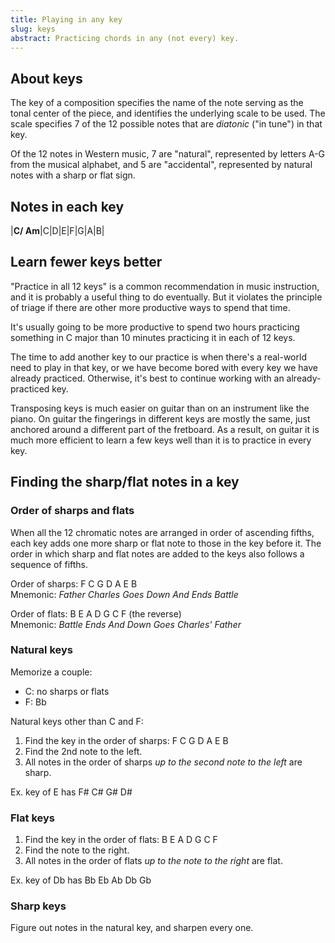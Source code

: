```yaml
---
title: Playing in any key
slug: keys
abstract: Practicing chords in any (not every) key.
---
```


## About keys

The key of a composition specifies the name of the note serving as the tonal center of the piece,
and identifies the underlying scale to be used.
The scale specifies 7 of the 12 possible notes that are *diatonic* ("in tune") in that key.

Of the 12 notes in Western music,
7 are "natural",
represented by letters A-G from the musical alphabet,
and 5 are "accidental",
represented by natural notes with a sharp or flat sign.

## Notes in each key
|**C/ Am**|C|D|E|F|G|A|B|

## Learn fewer keys better

"Practice in all 12 keys" is a common recommendation in music instruction,
and it is probably a useful thing to do eventually.
But it violates the principle of triage if there are other more productive ways to spend that time.

It's usually going to be more productive to spend two hours practicing something in C major 
than 10 minutes practicing it in each of 12 keys.

The time to add another key to our practice is when there's a real-world need to play in that key,
or we have become bored with every key we have already practiced.
Otherwise, it's best to continue working with an already-practiced key.

Transposing keys is much easier on guitar than on an instrument like the piano.
On guitar the fingerings in different keys are mostly the same,
just anchored around a different part of the fretboard.
As a result,
on guitar it is much more efficient to learn a few keys well than it is to practice in every key.


## Finding the sharp/flat notes in a key

### Order of sharps and flats

When all the 12 chromatic notes are arranged in order of ascending fifths,
each key adds one more sharp or flat note to those in the key before it.
The order in which sharp and flat notes are added to the keys also follows a sequence of fifths.

Order of sharps: F C G D A E B  
Mnemonic: *Father Charles Goes Down And Ends Battle*

Order of flats: B E A D G C F (the reverse)  
Mnemonic: *Battle Ends And Down Goes Charles' Father*

### Natural keys 

Memorize a couple:
- C: no sharps or flats
- F: Bb

Natural keys other than C and F:
1. Find the key in the order of sharps: F C G D A E B
2. Find the 2nd note to the left. 
3. All notes in the order of sharps *up to the second note to the left* are sharp. 

Ex. key of E has F# C# G# D#

### Flat keys

1. Find the key in the order of flats: B E A D G C F
2. Find the note to the right. 
3. All notes in the order of flats *up to the note to the right* are flat. 

Ex. key of Db has Bb Eb Ab Db Gb

### Sharp keys

Figure out notes in the natural key, and sharpen every one.
